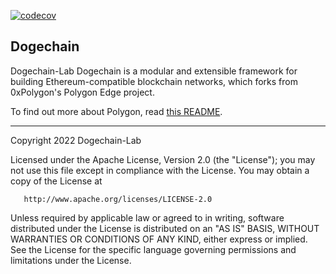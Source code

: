 [![codecov](https://codecov.io/gh/dogechain-lab/dogechain/branch/dev/graph/badge.svg?token=EKFM6S9478)](https://codecov.io/gh/dogechain-lab/dogechain)

## Dogechain

Dogechain-Lab Dogechain is a modular and extensible framework for building Ethereum-compatible blockchain networks, which forks from 0xPolygon's Polygon Edge project.

To find out more about Polygon, read [this README](./README-PolygonEdge.md).

---

Copyright 2022 Dogechain-Lab

Licensed under the Apache License, Version 2.0 (the "License");
you may not use this file except in compliance with the License.
You may obtain a copy of the License at

       http://www.apache.org/licenses/LICENSE-2.0

Unless required by applicable law or agreed to in writing, software
distributed under the License is distributed on an "AS IS" BASIS,
WITHOUT WARRANTIES OR CONDITIONS OF ANY KIND, either express or implied.
See the License for the specific language governing permissions and
limitations under the License.

